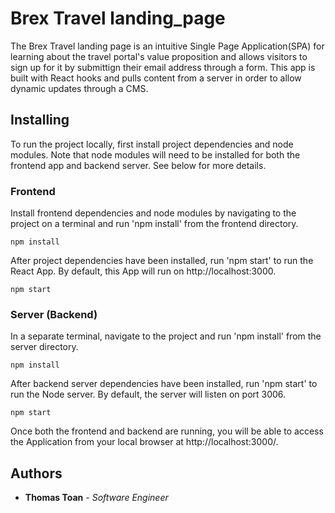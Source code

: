 # Brex Travel landing_page

The Brex Travel landing page is an intuitive Single Page Application(SPA) for learning about the travel portal's value proposition and allows visitors to sign up for it by submittign their email address through a form. This app is built with React hooks and pulls content from a server in order to allow dynamic updates through a CMS.

## Installing

To run the project locally, first install project dependencies and node modules. Note that node modules will need to be installed for both the frontend app and backend server. See below for more details.

### Frontend

Install frontend dependencies and node modules by navigating to the project on a terminal and run 'npm install' from the frontend directory.

```
npm install
```

After project dependencies have been installed, run 'npm start' to run the React App. By default, this App will run on http://localhost:3000. 

```
npm start
```

### Server (Backend)

In a separate terminal, navigate to the project and run 'npm install' from the server directory.

```
npm install
```

After backend server dependencies have been installed, run 'npm start' to run the Node server. By default, the server will listen on port 3006. 

```
npm start
```

Once both the frontend and backend are running, you will be able to access the Application from your local browser at http://localhost:3000/.

## Authors

* **Thomas Toan** - *Software Engineer* 

